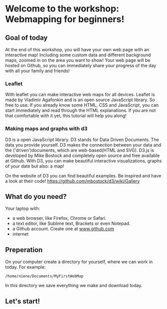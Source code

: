 # Welcome to the workshop: Webmapping for beginners!

## Goal of today
At the end of this workshop, you will have your own web page with an interactive map! Including some custom data and different background maps, zoomed in on the area you want to show! Your web page will be hosted on Github, so you can immediately share your progress of the day with all your family and friends!



### Leaflet 
With leaflet you can make interactive web maps for all devices. Leaflet is made by Vladimir Agafonkin and is an open source JavaScript library. So free to use. If you already know some HTML, CSS and JavaScript, you can start immediately and read through the HTML explanations. If you are not that comfortable with it yet, this tutorial will help you along!

### Making maps and graphs with d3
D3 is a open JavaScript library. D3 stands for Data Driven Documents. The data you provide yourself. D3 makes the connection between your data and the ('driven')documents, which are web-based(HTML and SVG). D3.js is developed by Mike Bostock and completely open source and free available at Github. With D3, you can make beautiful interactive visualizations, graphs of your date but also: a map!

On the website of D3 you can find beautiful examples. Be inspired and have a look at their code! https://github.com/mbostock/d3/wiki/Gallery

## What do you need?

Your laptop with:

* a web browser, like Firefox, Chrome or Safari.
* a text editor, like Sublime text, Brackets or even Notepad.
* a Github account. Create one at www.github.com 
* internet


## Preperation

On your computer create a directory for yourself, where we can work in today. For example:

	/home/niene/Documents/MyFirstWebMap

In this directory we save everything we make and download today. 

## Let's start!